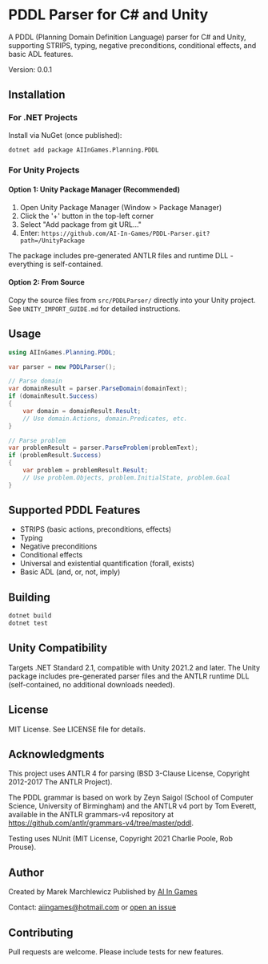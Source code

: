 # PDDL Parser for C# and Unity

A PDDL (Planning Domain Definition Language) parser for C# and Unity, supporting STRIPS, typing, negative preconditions, conditional effects, and basic ADL features.

Version: 0.0.1

## Installation

### For .NET Projects

Install via NuGet (once published):

```bash
dotnet add package AIInGames.Planning.PDDL
```

### For Unity Projects

#### Option 1: Unity Package Manager (Recommended)

1. Open Unity Package Manager (Window > Package Manager)
2. Click the '+' button in the top-left corner
3. Select "Add package from git URL..."
4. Enter: `https://github.com/AI-In-Games/PDDL-Parser.git?path=/UnityPackage`

The package includes pre-generated ANTLR files and runtime DLL - everything is self-contained.

#### Option 2: From Source

Copy the source files from `src/PDDLParser/` directly into your Unity project. See `UNITY_IMPORT_GUIDE.md` for detailed instructions.

## Usage

```csharp
using AIInGames.Planning.PDDL;

var parser = new PDDLParser();

// Parse domain
var domainResult = parser.ParseDomain(domainText);
if (domainResult.Success)
{
    var domain = domainResult.Result;
    // Use domain.Actions, domain.Predicates, etc.
}

// Parse problem
var problemResult = parser.ParseProblem(problemText);
if (problemResult.Success)
{
    var problem = problemResult.Result;
    // Use problem.Objects, problem.InitialState, problem.Goal
}
```

## Supported PDDL Features

- STRIPS (basic actions, preconditions, effects)
- Typing
- Negative preconditions
- Conditional effects
- Universal and existential quantification (forall, exists)
- Basic ADL (and, or, not, imply)

## Building

```bash
dotnet build
dotnet test
```

## Unity Compatibility

Targets .NET Standard 2.1, compatible with Unity 2021.2 and later. The Unity package includes pre-generated parser files and the ANTLR runtime DLL (self-contained, no additional downloads needed).

## License

MIT License. See LICENSE file for details.

## Acknowledgments

This project uses ANTLR 4 for parsing (BSD 3-Clause License, Copyright 2012-2017 The ANTLR Project).

The PDDL grammar is based on work by Zeyn Saigol (School of Computer Science, University of Birmingham) and the ANTLR v4 port by Tom Everett, available in the ANTLR grammars-v4 repository at https://github.com/antlr/grammars-v4/tree/master/pddl.

Testing uses NUnit (MIT License, Copyright 2021 Charlie Poole, Rob Prouse).

## Author

Created by Marek Marchlewicz
Published by [AI In Games](https://aiingames.com)

Contact: aiingames@hotmail.com or [open an issue](https://github.com/AI-In-Games/PDDL-Parser/issues)

## Contributing

Pull requests are welcome. Please include tests for new features.
